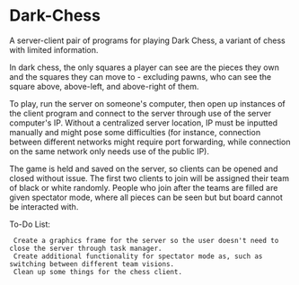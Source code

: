 # Dark-Chess
A server-client pair of programs for playing Dark Chess, a variant of chess with limited information.

In dark chess, the only squares a player can see are the pieces they own and the squares they can move to - 
excluding pawns, who can see the square above, above-left, and above-right of them.

To play, run the server on someone's computer, then open up instances of the client program and connect to the server
through use of the server computer's IP. Without a centralized server location, IP must be inputted manually and might
pose some difficulties (for instance, connection between different networks might require port forwarding, while connection
on the same network only needs use of the public IP).

The game is held and saved on the server, so clients can be opened and closed without issue. The first two clients to join 
will be assigned their team of black or white randomly. People who join after the teams are filled are given spectator mode,
where all pieces can be seen but but board cannot be interacted with.

To-Do List:

     Create a graphics frame for the server so the user doesn't need to close the server through task manager.
     Create additional functionality for spectator mode as, such as switching between different team visions.
     Clean up some things for the chess client.
